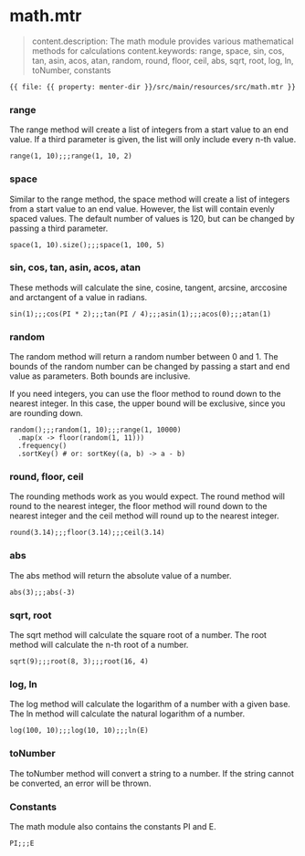 # math.mtr

> content.description: The math module provides various mathematical methods for calculations
> content.keywords: range, space, sin, cos, tan, asin, acos, atan, random, round, floor, ceil, abs, sqrt, root, log, ln,
> toNumber, constants

```static
{{ file: {{ property: menter-dir }}/src/main/resources/src/math.mtr }}
```

### range

The range method will create a list of integers from a start value to an end value. If a third parameter is given, the
list will only include every n-th value.

```result=[1, 2, 3, 4, 5, 6, 7, 8, 9, 10];;;[1, 3, 5, 7, 9]
range(1, 10);;;range(1, 10, 2)
```

### space

Similar to the range method, the space method will create a list of integers from a start value to an end value.
However, the list will contain evenly spaced values. The default number of values is 120, but can be changed by passing
a third parameter.

```result=120;;;[1, 25.75, 50.5, 75.25, 100]
space(1, 10).size();;;space(1, 100, 5)
```

### sin, cos, tan, asin, acos, atan

These methods will calculate the sine, cosine, tangent, arcsine, arccosine and arctangent of a value in radians.

```result=0.8414709848078965;;;1;;;1;;;1.5707963267948966;;;1.5707963267948966;;;0.7853981633974483
sin(1);;;cos(PI * 2);;;tan(PI / 4);;;asin(1);;;acos(0);;;atan(1)
```

### random

The random method will return a random number between 0 and 1. The bounds of the random number can be changed by passing
a start and end value as parameters. Both bounds are inclusive.

If you need integers, you can use the floor method to round down to the nearest integer. In this case, the upper bound
will be exclusive, since you are rounding down.

```result=0.37280036118180193;;;6.5920401949397968;;;{1: 1048, 2: 1026, 3: 974, 4: 942, 5: 958, 6: 1052, 7: 969, 8: 996, 9: 1031, 10: 1004}
random();;;random(1, 10);;;range(1, 10000)
  .map(x -> floor(random(1, 11)))
  .frequency()
  .sortKey() # or: sortKey((a, b) -> a - b)
```

### round, floor, ceil

The rounding methods work as you would expect. The round method will round to the nearest integer, the floor method will
round down to the nearest integer and the ceil method will round up to the nearest integer.

```result=3;;;3;;;4
round(3.14);;;floor(3.14);;;ceil(3.14)
```

### abs

The abs method will return the absolute value of a number.

```result=3;;;-3
abs(3);;;abs(-3)
```

### sqrt, root

The sqrt method will calculate the square root of a number. The root method will calculate the n-th root of a number.

```result=3;;;2;;;2
sqrt(9);;;root(8, 3);;;root(16, 4)
```

### log, ln

The log method will calculate the logarithm of a number with a given base. The ln method will calculate the natural
logarithm of a number.

```result=2;;;1;;;1
log(100, 10);;;log(10, 10);;;ln(E)
```

### toNumber

The toNumber method will convert a string to a number. If the string cannot be converted, an error will be thrown.

### Constants

The math module also contains the constants PI and E.

```result=3.1415926535897932384626433832795028841971;;;2.71828182845904523536028747135266249775724709369995
PI;;;E
```
